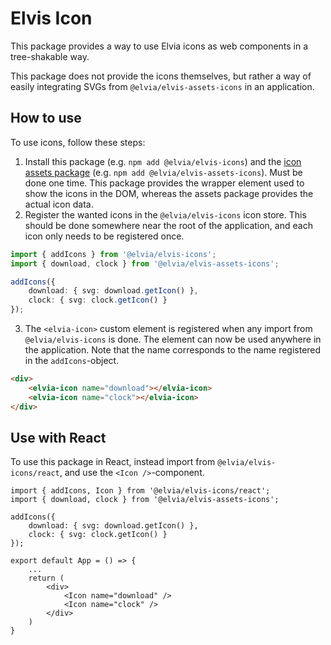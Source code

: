 # Elvis Icon

This package provides a way to use Elvia icons as web components in a tree-shakable way. 

This package does not provide the icons themselves, but rather a way of easily integrating SVGs from <code>@elvia/elvis-assets-icons</code> in an application.


## How to use

To use icons, follow these steps:

1. Install this package (e.g. `npm add @elvia/elvis-icons`) and the [icon assets package](https://www.npmjs.com/package/@elvia/elvis-assets-icons) (e.g. `npm add @elvia/elvis-assets-icons`). Must be done one time. 
This package provides the wrapper element used to show the icons in the DOM, whereas the assets package provides the actual icon data.
2. Register the wanted icons in the `@elvia/elvis-icons` icon store. This should be done somewhere near the root of the application, and each icon only needs to be registered once.
```ts
import { addIcons } from '@elvia/elvis-icons';
import { download, clock } from '@elvia/elvis-assets-icons';

addIcons({
    download: { svg: download.getIcon() },
    clock: { svg: clock.getIcon() }
});
```

3. The `<elvia-icon>` custom element is registered when any import from `@elvia/elvis-icons` is done. The element can now be used anywhere in the application. Note that the name corresponds to the name registered in the `addIcons`-object.
```html
<div>
    <elvia-icon name="download"></elvia-icon>
    <elvia-icon name="clock"></elvia-icon>
</div>
```

## Use with React

To use this package in React, instead import from `@elvia/elvis-icons/react`, and use the `<Icon />`-component.
```tsx
import { addIcons, Icon } from '@elvia/elvis-icons/react';
import { download, clock } from '@elvia/elvis-assets-icons';

addIcons({
    download: { svg: download.getIcon() },
    clock: { svg: clock.getIcon() }
});

export default App = () => {
    ...
    return (
        <div>
            <Icon name="download" />
            <Icon name="clock" />
        </div>
    )
}
```